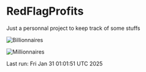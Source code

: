 # RedFlagProfits

Just a personnal project to keep track of some stuffs

![Billionnaires](https://raw.githubusercontent.com/Pacidus/RedFlagProfits/refs/heads/main/Billionaires.svg)

![Millionnaires](https://raw.githubusercontent.com/Pacidus/RedFlagProfits/refs/heads/main/Millionaires.svg)

Last run: Fri Jan 31 01:01:51 UTC 2025
